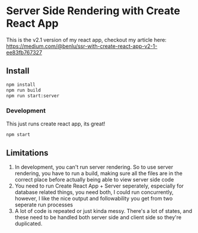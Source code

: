 Server Side Rendering with Create React App
===========================================

This is the v2.1 version of my react app, checkout my article here: 
https://medium.com/@benlu/ssr-with-create-react-app-v2-1-ee83fb767327

Install
-------
```bash
npm install
npm run build
npm run start:server
```

### Development
This just runs create react app, its great!
```bash
npm start
```

Limitations
-----------
1. In development, you can't run server rendering. So to use server rendering, you have to run a build, making sure all the files are in the correct place before actually being able to view server side code
2. You need to run Create React App + Server seperately, especially for database related things, you need both, I could run concurrently, however, I like the nice output and followability you get from two seperate run processes
3. A lot of code is repeated or just kinda messy. There's a lot of states, and these need to be handled both server side and client side so they're duplicated.
